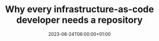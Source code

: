 ---
title: "Why every infrastructure-as-code developer needs a repository"
description: ""
date: 2023-06-24T06:00:00+01:00
lastmod: 2023-06-24T06:00:00+01:00
image_cover: "/img/blog/2023/image-placeholder.png"
categories: ["DevOps"]
authors: ["Marcel Venema"] 
tags: [""]
draft: true
---